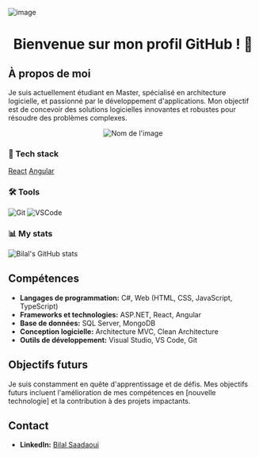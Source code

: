 ![image](https://github.com/FoulekSH/FoulekSh/assets/68197485/89287051-5129-4732-b977-69a79f8068b5)<!-- Titre -->
<h1 align="center">Bienvenue sur mon profil GitHub ! 👋</h1>

<!-- À propos de moi -->
## À propos de moi
Je suis actuellement étudiant en Master, spécialisé en architecture logicielle, et passionné par le développement d'applications. Mon objectif est de concevoir des solutions logicielles innovantes et robustes pour résoudre des problèmes complexes.

<!-- Bannière -->
<p align="center">
  <img src="https://media.discordapp.net/attachments/671407160319541258/1187107332396679340/Picsart_23-11-15_11-48-37-133.jpg?ex=6595aedb&is=658339db&hm=9a9035a130421312caeea69220b21b459214eab2c31f056ce745c6acb4da4703&=&format=webp&width=905&height=905" alt="Nom de l'image">
</p>

### 🧰 Tech stack

[React](https://img.shields.io/badge/-React-101010?style=for-the-badge&logo=React&logoColor=white)</a>
[Angular](https://img.shields.io/badge/-Angular-101010?style=for-the-badge&logo=Angular&logoColor=white)</a>

### 🛠️ Tools
![Git](https://img.shields.io/badge/-Git-101010?style=for-the-badge&logo=git&logoColor=white)
![VSCode](https://img.shields.io/badge/-VSCode-101010?style=for-the-badge&logo=visualstudiocode&logoColor=white)



### 📊 My stats
![Bilal's GitHub stats](https://github-readme-stats-sigma-five.vercel.app/api?username=FoulekSH&show_icons=true&theme=prussian)


<!-- Compétences -->
## Compétences
- **Langages de programmation:** C#, Web (HTML, CSS, JavaScript, TypeScript)
- **Frameworks et technologies:** ASP.NET, React, Angular
- **Base de données:** SQL Server, MongoDB
- **Conception logicielle:** Architecture MVC, Clean Architecture
- **Outils de développement:** Visual Studio, VS Code, Git

<!-- Objectifs futurs -->
## Objectifs futurs
Je suis constamment en quête d'apprentissage et de défis. Mes objectifs futurs incluent l'amélioration de mes compétences en [nouvelle technologie] et la contribution à des projets impactants.


<!-- Contact -->
## Contact
- **LinkedIn:** [Bilal Saadaoui](https://www.linkedin.com/in/bilal-saadaoui/)
